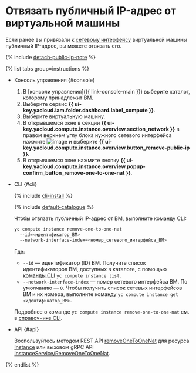 # Отвязать публичный IP-адрес от виртуальной машины

Если ранее вы привязали к [сетевому интерфейсу](../../concepts/network.md) виртуальной машины публичный IP-адрес, вы можете отвязать его.

{% include [detach-public-ip-note](../../../_includes/compute/detach-public-ip-note.md) %}

{% list tabs group=instructions %}

- Консоль управления {#console}

  1. В [консоли управления]({{ link-console-main }}) выберите каталог, которому принадлежит ВМ.
  1. Выберите сервис **{{ ui-key.yacloud.iam.folder.dashboard.label_compute }}**.
  1. Выберите виртуальную машину.
  1. В открывшемся окне в секции **{{ ui-key.yacloud.compute.instance.overview.section_network }}** в правом верхнем углу блока нужного сетевого интерфейса нажмите ![image](../../../_assets/console-icons/ellipsis.svg) и выберите **{{ ui-key.yacloud.compute.instance.overview.button_remove-public-ip }}**.
  1. В открывшемся окне нажмите кнопку **{{ ui-key.yacloud.compute.instance.overview.popup-confirm_button_remove-one-to-one-nat }}**.

- CLI {#cli}

  {% include [cli-install](../../../_includes/cli-install.md) %}

  {% include [default-catalogue](../../../_includes/default-catalogue.md) %}

  Чтобы отвязать публичный IP-адрес от ВМ, выполните команду CLI:

  ```bash
  yc compute instance remove-one-to-one-nat
    --id=<идентификатор_ВМ>
    --network-interface-index=<номер_сетевого_интерфейса_ВМ>
  ```

  Где:

  * `--id` — идентификатор (ID) ВМ. Получите список идентификаторов ВМ, доступных в каталоге, с помощью [команды CLI](../../../cli/cli-ref/compute/cli-ref/instance/list.md) `yc compute instance list`.
  * `--network-interface-index` — номер сетевого интерфейса ВМ. По умолчанию — `0`. Чтобы получить список сетевых интерфейсов ВМ и их номера, выполните команду `yc compute instance get <идентификатор_ВМ>`.

  Подробнее о команде `yc compute instance remove-one-to-one-nat` см. в [справочнике CLI](../../../cli/cli-ref/compute/cli-ref/instance/remove-one-to-one-nat.md).

- API {#api}

  Воспользуйтесь методом REST API [removeOneToOneNat](../../api-ref/Instance/removeOneToOneNat.md) для ресурса [Instance](../../api-ref/Instance/) или вызовом gRPC API [InstanceService/RemoveOneToOneNat](../../api-ref/grpc/Instance/removeOneToOneNat.md).

{% endlist %}